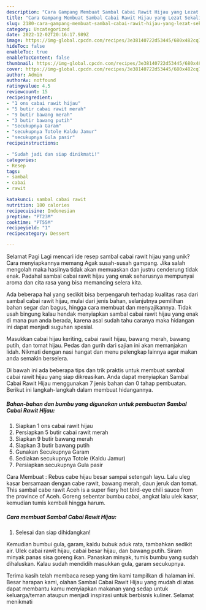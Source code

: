 ```yaml
---
description: "Cara Gampang Membuat Sambal Cabai Rawit Hijau yang Lezat Sekali, Lezat"
title: "Cara Gampang Membuat Sambal Cabai Rawit Hijau yang Lezat Sekali, Lezat"
slug: 2180-cara-gampang-membuat-sambal-cabai-rawit-hijau-yang-lezat-sekali-lezat
category: Uncategorized
date: 2022-12-02T20:16:17.989Z
image: https://img-global.cpcdn.com/recipes/3e38140722d53445/680x482cq70/sambal-cabai-rawit-hijau-foto-resep-utama.jpg
hideToc: false
enableToc: true
enableTocContent: false
thumbnail: https://img-global.cpcdn.com/recipes/3e38140722d53445/680x482cq70/sambal-cabai-rawit-hijau-foto-resep-utama.jpg
cover: https://img-global.cpcdn.com/recipes/3e38140722d53445/680x482cq70/sambal-cabai-rawit-hijau-foto-resep-utama.jpg
author: Admin
authorAv: notfound
ratingvalue: 4.5
reviewcount: 15
recipeingredient:
- "1 ons cabai rawit hijau"
- "5 butir cabai rawit merah"
- "9 butir bawang merah"
- "3 butir bawang putih"
- "Secukupnya Garam"
- "secukupnya Totole Kaldu Jamur"
- "secukupnya Gula pasir"
recipeinstructions:

- "Sudah jadi dan siap dinikmati!"
categories:
- Resep
tags:
- sambal
- cabai
- rawit

katakunci: sambal cabai rawit 
nutrition: 180 calories
recipecuisine: Indonesian
preptime: "PT23M"
cooktime: "PT55M"
recipeyield: "1"
recipecategory: Dessert

---
```



Selamat Pagi Lagi mencari ide resep sambal cabai rawit hijau yang unik? Cara menyiapkannya memang Agak susah-susah gampang. Jika salah mengolah maka hasilnya tidak akan memuaskan dan justru cenderung tidak enak. Padahal sambal cabai rawit hijau yang enak seharusnya mempunyai aroma dan cita rasa yang bisa memancing selera kita.


Ada beberapa hal yang sedikit bisa berpengaruh terhadap kualitas rasa dari sambal cabai rawit hijau, mulai dari jenis bahan, selanjutnya pemilihan bahan segar dan bagus, hingga cara membuat dan menyajikannya. Tidak usah bingung kalau hendak menyiapkan sambal cabai rawit hijau yang enak di mana pun anda berada, karena asal sudah tahu caranya maka hidangan ini dapat menjadi suguhan spesial.

Masukkan cabai hijau keriting, cabai rawit hijau, bawang merah, bawang putih, dan tomat hijau. Pedas dan gurih dari sajian ini akan memanjakan lidah. Nikmati dengan nasi hangat dan menu pelengkap lainnya agar makan anda semakin berselera.


Di bawah ini ada beberapa tips dan trik praktis untuk membuat sambal cabai rawit hijau yang siap dikreasikan. Anda dapat menyiapkan Sambal Cabai Rawit Hijau menggunakan 7 jenis bahan dan 0 tahap pembuatan. Berikut ini langkah-langkah dalam membuat hidangannya.

<!--inarticleads1-->

##### Bahan-bahan dan bumbu yang digunakan untuk pembuatan Sambal Cabai Rawit Hijau:

1. Siapkan 1 ons cabai rawit hijau
1. Persiapkan 5 butir cabai rawit merah
1. Siapkan 9 butir bawang merah
1. Siapkan 3 butir bawang putih
1. Gunakan Secukupnya Garam
1. Sediakan secukupnya Totole (Kaldu Jamur)
1. Persiapkan secukupnya Gula pasir


Cara Membuat : Rebus cabe hijau besar sampai setengah layu. Lalu uleg kasar bersamaan dengan cabe rawit, bawang merah, daun jeruk dan tomat. This sambal cabe rawit Aceh is a super fiery hot bird-eye chili sauce from the province of Aceh. Goreng sebentar bumbu cabai, angkat lalu ulek kasar, kemudian tumis kembali hingga harum. 

<!--inarticleads2-->

##### Cara membuat Sambal Cabai Rawit Hijau:


1. Selesai dan siap dihidangkan!

Kemudian bumbui gula, garam, kaldu bubuk aduk rata, tambahkan sedikit air. Ulek cabai rawit hijau, cabai besar hijau, dan bawang putih. Siram minyak panas sisa goreng ikan. Panaskan minyak, tumis bumbu yang sudah dihaluskan. Kalau sudah mendidih masukkan gula, garam secukupnya. 

Terima kasih telah membaca resep yang tim kami tampilkan di halaman ini. Besar harapan kami, olahan Sambal Cabai Rawit Hijau yang mudah di atas dapat membantu kamu menyiapkan makanan yang sedap untuk keluarga/teman ataupun menjadi inspirasi untuk berbisnis kuliner. Selamat menikmati
